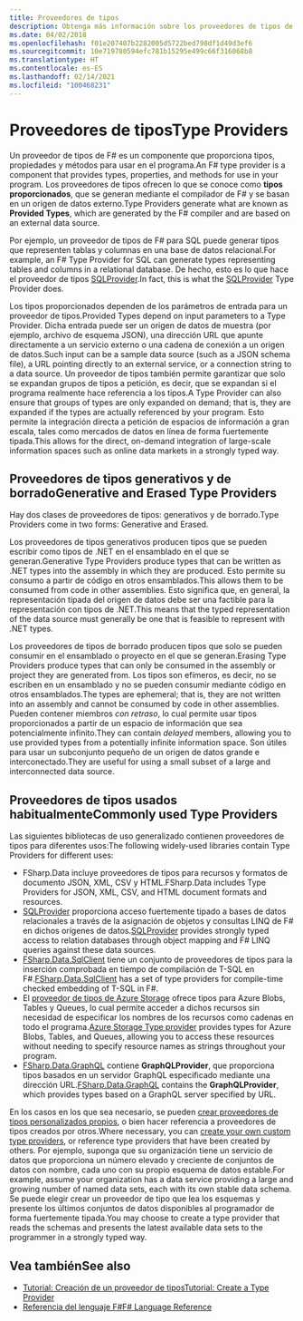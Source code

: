 ```yaml
---
title: Proveedores de tipos
description: Obtenga más información sobre los proveedores de tipos de F#, un componente que proporciona tipos, propiedades y métodos para usar en los programas.
ms.date: 04/02/2018
ms.openlocfilehash: f01e207407b2282005d5722bed798df1d49d3ef6
ms.sourcegitcommit: 10e719780594efc781b15295e499c66f316068b8
ms.translationtype: HT
ms.contentlocale: es-ES
ms.lasthandoff: 02/14/2021
ms.locfileid: "100468231"
---
```

# <a name="type-providers"></a><span data-ttu-id="4577e-103">Proveedores de tipos</span><span class="sxs-lookup"><span data-stu-id="4577e-103">Type Providers</span></span>

<span data-ttu-id="4577e-104">Un proveedor de tipos de F# es un componente que proporciona tipos, propiedades y métodos para usar en el programa.</span><span class="sxs-lookup"><span data-stu-id="4577e-104">An F# type provider is a component that provides types, properties, and methods for use in your program.</span></span> <span data-ttu-id="4577e-105">Los proveedores de tipos ofrecen lo que se conoce como **tipos proporcionados**, que se generan mediante el compilador de F# y se basan en un origen de datos externo.</span><span class="sxs-lookup"><span data-stu-id="4577e-105">Type Providers generate what are known as **Provided Types**, which are generated by the F# compiler and are based on an external data source.</span></span>

<span data-ttu-id="4577e-106">Por ejemplo, un proveedor de tipos de F# para SQL puede generar tipos que representen tablas y columnas en una base de datos relacional.</span><span class="sxs-lookup"><span data-stu-id="4577e-106">For example, an F# Type Provider for SQL can generate types representing tables and columns in a relational database.</span></span> <span data-ttu-id="4577e-107">De hecho, esto es lo que hace el proveedor de tipos [SQLProvider](https://fsprojects.github.io/SQLProvider/).</span><span class="sxs-lookup"><span data-stu-id="4577e-107">In fact, this is what the [SQLProvider](https://fsprojects.github.io/SQLProvider/) Type Provider does.</span></span>

<span data-ttu-id="4577e-108">Los tipos proporcionados dependen de los parámetros de entrada para un proveedor de tipos.</span><span class="sxs-lookup"><span data-stu-id="4577e-108">Provided Types depend on input parameters to a Type Provider.</span></span> <span data-ttu-id="4577e-109">Dicha entrada puede ser un origen de datos de muestra (por ejemplo, archivo de esquema JSON), una dirección URL que apunte directamente a un servicio externo o una cadena de conexión a un origen de datos.</span><span class="sxs-lookup"><span data-stu-id="4577e-109">Such input can be a sample data source (such as a JSON schema file), a URL pointing directly to an external service, or a connection string to a data source.</span></span> <span data-ttu-id="4577e-110">Un proveedor de tipos también permite garantizar que solo se expandan grupos de tipos a petición, es decir, que se expandan si el programa realmente hace referencia a los tipos.</span><span class="sxs-lookup"><span data-stu-id="4577e-110">A Type Provider can also ensure that groups of types are only expanded on demand; that is, they are expanded if the types are actually referenced by your program.</span></span> <span data-ttu-id="4577e-111">Esto permite la integración directa a petición de espacios de información a gran escala, tales como mercados de datos en línea de forma fuertemente tipada.</span><span class="sxs-lookup"><span data-stu-id="4577e-111">This allows for the direct, on-demand integration of large-scale information spaces such as online data markets in a strongly typed way.</span></span>

## <a name="generative-and-erased-type-providers"></a><span data-ttu-id="4577e-112">Proveedores de tipos generativos y de borrado</span><span class="sxs-lookup"><span data-stu-id="4577e-112">Generative and Erased Type Providers</span></span>

<span data-ttu-id="4577e-113">Hay dos clases de proveedores de tipos: generativos y de borrado.</span><span class="sxs-lookup"><span data-stu-id="4577e-113">Type Providers come in two forms: Generative and Erased.</span></span>

<span data-ttu-id="4577e-114">Los proveedores de tipos generativos producen tipos que se pueden escribir como tipos de .NET en el ensamblado en el que se generan.</span><span class="sxs-lookup"><span data-stu-id="4577e-114">Generative Type Providers produce types that can be written as .NET types into the assembly in which they are produced.</span></span> <span data-ttu-id="4577e-115">Esto permite su consumo a partir de código en otros ensamblados.</span><span class="sxs-lookup"><span data-stu-id="4577e-115">This allows them to be consumed from code in other assemblies.</span></span> <span data-ttu-id="4577e-116">Esto significa que, en general, la representación tipada del origen de datos debe ser una factible para la representación con tipos de .NET.</span><span class="sxs-lookup"><span data-stu-id="4577e-116">This means that the typed representation of the data source must generally be one that is feasible to represent with .NET types.</span></span>

<span data-ttu-id="4577e-117">Los proveedores de tipos de borrado producen tipos que solo se pueden consumir en el ensamblado o proyecto en el que se generan.</span><span class="sxs-lookup"><span data-stu-id="4577e-117">Erasing Type Providers produce types that can only be consumed in the assembly or project they are generated from.</span></span> <span data-ttu-id="4577e-118">Los tipos son efímeros, es decir, no se escriben en un ensamblado y no se pueden consumir mediante código en otros ensamblados.</span><span class="sxs-lookup"><span data-stu-id="4577e-118">The types are ephemeral; that is, they are not written into an assembly and cannot be consumed by code in other assemblies.</span></span> <span data-ttu-id="4577e-119">Pueden contener miembros *con retraso*, lo cual permite usar tipos proporcionados a partir de un espacio de información que sea potencialmente infinito.</span><span class="sxs-lookup"><span data-stu-id="4577e-119">They can contain *delayed* members, allowing you to use provided types from a potentially infinite information space.</span></span> <span data-ttu-id="4577e-120">Son útiles para usar un subconjunto pequeño de un origen de datos grande e interconectado.</span><span class="sxs-lookup"><span data-stu-id="4577e-120">They are useful for using a small subset of a large and interconnected data source.</span></span>

## <a name="commonly-used-type-providers"></a><span data-ttu-id="4577e-121">Proveedores de tipos usados habitualmente</span><span class="sxs-lookup"><span data-stu-id="4577e-121">Commonly used Type Providers</span></span>

<span data-ttu-id="4577e-122">Las siguientes bibliotecas de uso generalizado contienen proveedores de tipos para diferentes usos:</span><span class="sxs-lookup"><span data-stu-id="4577e-122">The following widely-used libraries contain Type Providers for different uses:</span></span>

- <span data-ttu-id="4577e-123">FSharp.Data incluye proveedores de tipos para recursos y formatos de documento JSON, XML, CSV y HTML.</span><span class="sxs-lookup"><span data-stu-id="4577e-123">FSharp.Data includes Type Providers for JSON, XML, CSV, and HTML document formats and resources.</span></span>
- <span data-ttu-id="4577e-124">[SQLProvider](https://fsprojects.github.io/SQLProvider/) proporciona acceso fuertemente tipado a bases de datos relacionales a través de la asignación de objetos y consultas LINQ de F# en dichos orígenes de datos.</span><span class="sxs-lookup"><span data-stu-id="4577e-124">[SQLProvider](https://fsprojects.github.io/SQLProvider/) provides strongly typed access to relation databases through object mapping and F# LINQ queries against these data sources.</span></span>
- <span data-ttu-id="4577e-125">[FSharp.Data.SqlClient](https://fsprojects.github.io/FSharp.Data.SqlClient/) tiene un conjunto de proveedores de tipos para la inserción comprobada en tiempo de compilación de T-SQL en F#.</span><span class="sxs-lookup"><span data-stu-id="4577e-125">[FSharp.Data.SqlClient](https://fsprojects.github.io/FSharp.Data.SqlClient/) has a set of type providers for compile-time checked embedding of T-SQL in F#.</span></span>
- <span data-ttu-id="4577e-126">El [proveedor de tipos de Azure Storage](https://fsprojects.github.io/AzureStorageTypeProvider/) ofrece tipos para Azure Blobs, Tables y Queues, lo cual permite acceder a dichos recursos sin necesidad de especificar los nombres de los recursos como cadenas en todo el programa.</span><span class="sxs-lookup"><span data-stu-id="4577e-126">[Azure Storage Type provider](https://fsprojects.github.io/AzureStorageTypeProvider/) provides types for Azure Blobs, Tables, and Queues, allowing you to access these resources without needing to specify resource names as strings throughout your program.</span></span>
- <span data-ttu-id="4577e-127">[FSharp.Data.GraphQL](https://fsprojects.github.io/FSharp.Data.GraphQL/index.html) contiene **GraphQLProvider**, que proporciona tipos basados en un servidor GraphQL especificado mediante una dirección URL.</span><span class="sxs-lookup"><span data-stu-id="4577e-127">[FSharp.Data.GraphQL](https://fsprojects.github.io/FSharp.Data.GraphQL/index.html) contains the **GraphQLProvider**, which provides types based on a GraphQL server specified by URL.</span></span>

<span data-ttu-id="4577e-128">En los casos en los que sea necesario, se pueden [crear proveedores de tipos personalizados propios](creating-a-type-provider.md), o bien hacer referencia a proveedores de tipos creados por otros.</span><span class="sxs-lookup"><span data-stu-id="4577e-128">Where necessary, you can [create your own custom type providers](creating-a-type-provider.md), or reference type providers that have been created by others.</span></span> <span data-ttu-id="4577e-129">Por ejemplo, suponga que su organización tiene un servicio de datos que proporciona un número elevado y creciente de conjuntos de datos con nombre, cada uno con su propio esquema de datos estable.</span><span class="sxs-lookup"><span data-stu-id="4577e-129">For example, assume your organization has a data service providing a large and growing number of named data sets, each with its own stable data schema.</span></span> <span data-ttu-id="4577e-130">Se puede elegir crear un proveedor de tipo que lea los esquemas y presente los últimos conjuntos de datos disponibles al programador de forma fuertemente tipada.</span><span class="sxs-lookup"><span data-stu-id="4577e-130">You may choose to create a type provider that reads the schemas and presents the latest available data sets to the programmer in a strongly typed way.</span></span>

## <a name="see-also"></a><span data-ttu-id="4577e-131">Vea también</span><span class="sxs-lookup"><span data-stu-id="4577e-131">See also</span></span>

- [<span data-ttu-id="4577e-132">Tutorial: Creación de un proveedor de tipos</span><span class="sxs-lookup"><span data-stu-id="4577e-132">Tutorial: Create a Type Provider</span></span>](creating-a-type-provider.md)
- [<span data-ttu-id="4577e-133">Referencia del lenguaje F#</span><span class="sxs-lookup"><span data-stu-id="4577e-133">F# Language Reference</span></span>](../../language-reference/index.md)
